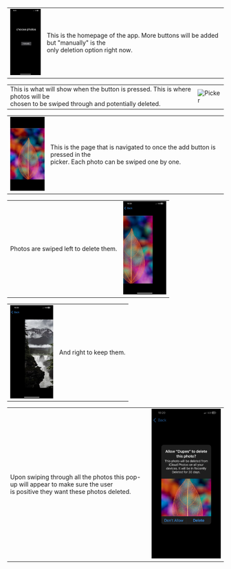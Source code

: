 <table>
  <tr>
    <td><img src="https://github.com/alekdemaio/Dupes/blob/main/readme-images/IMG_5203.PNG" alt="Home" width="100"></td>
    <td>This is the homepage of the app. More buttons will be added but "manually" is the<br>only deletion option right now.</td>
  </tr>
</table>
<table>
  <tr>
    <td>This is what will show when the button is pressed. This is where photos will be  <br>chosen to be swiped through and potentially deleted.</td>
    <td><img src="https://github.com/alekdemaio/Dupes/blob/main/readme-images/IMG_5202.PNG" alt="Picker" width="100"></td>
  </tr>
</table>
<table>
  <tr>
    <td><img src="https://github.com/alekdemaio/Dupes/blob/main/readme-images/IMG_5200.PNG" alt="Center" width="100"></td>
    <td>This is the page that is navigated to once the add button is pressed in the      <br>picker. Each photo can be swiped one by one.</td>
  </tr>
</table>
<table>
  <tr>
    <td>Photos are swiped left to delete them.                                          </td>
    <td><img src="https://github.com/alekdemaio/Dupes/blob/main/readme-images/IMG_5204.PNG" alt="Left" width="100"></td>
  </tr>
</table>
<table>
  <tr>
    <td><img src="https://github.com/alekdemaio/Dupes/blob/main/readme-images/IMG_5205.PNG" alt="Right" width="100"></td>
    <td>And right to keep them.                                                         </td>
  </tr>
</table>
<table>
  <tr>
    <td>Upon swiping through all the photos this pop-up will appear to make sure the user<br>is positive they want these photos deleted.</td>
    <td><img src="https://github.com/alekdemaio/Dupes/blob/main/readme-images/IMG_5206.PNG" alt="Deletion" width="300"></td>
  </tr>
</table>

